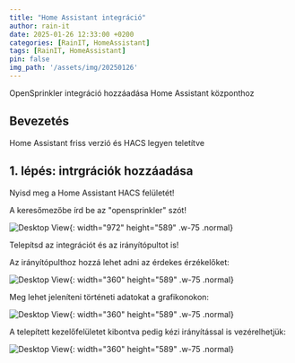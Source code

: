 ```yaml
---
title: "Home Assistant integráció"
author: rain-it
date: 2025-01-26 12:33:00 +0200
categories: [RainIT, HomeAssistant]
tags: [RainIT, HomeAssistant]
pin: false
img_path: '/assets/img/20250126'
---
```



OpenSprinkler integráció hozzáadása Home Assistant központhoz

## Bevezetés

Home Assistant friss verzió és HACS legyen teletítve

## 1. lépés: intrgrációk hozzáadása

Nyisd meg a Home Assistant HACS felületét!

A keresőmezőbe írd be az "opensprinkler" szót!

![Desktop View](/1.png){: width="972" height="589" .w-75 .normal}

Telepítsd az integrációt és az irányítópultot is!

Az irányítópulthoz hozzá lehet adni az érdekes érzékelőket:

![Desktop View](/2.png){: width="360" height="589" .w-75 .normal}

Meg lehet jeleníteni történeti adatokat a grafikonokon:

![Desktop View](/3.png){: width="360" height="589" .w-75 .normal}

A telepített kezelőfelületet kibontva pedig kézi irányítással is vezérelhetjük:
    
![Desktop View](/4.png){: width="360" height="589" .w-75 .normal}
